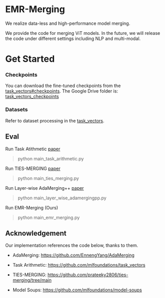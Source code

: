 # EMR-Merging
We realize data-less and high-performance model merging.

We provide the code for merging ViT models. In the future, we will release the code under different settings including NLP and multi-modal.

# Get Started

### Checkpoints

You can download the fine-tuned checkpoints from the [task_vectors#checkpoints](https://github.com/mlfoundations/task_vectors#checkpoints).
The Google Drive folder is: [task_vectors_checkpoints](https://drive.google.com/drive/folders/1u_Tva6x0p6oxu5Eo0ZZsf-520Cc_3MKw)


### Datasets
Refer to dataset processing in the [task_vectors](https://github.com/mlfoundations/task_vectors).



## Eval

Run Task Atithmetic [paper](https://arxiv.org/abs/2212.04089)
> python main_task_arithmetic.py

Run TIES-MERGING [paper](https://arxiv.org/abs/2306.01708)
> python main_ties_merging.py

Run Layer-wise AdaMerging++ [paper](https://arxiv.org/abs/2310.02575)
> python main_layer_wise_adamergingpp.py

Run EMR-Merging (Ours)
> python main_emr_merging.py


## Acknowledgement
Our implementation references the code below, thanks to them. 
- AdaMerging: https://github.com/EnnengYang/AdaMerging

- Task Arithmetic: https://github.com/mlfoundations/task_vectors

- TIES-MERGING: https://github.com/prateeky2806/ties-merging/tree/main

- Model Soups: https://github.com/mlfoundations/model-soups


